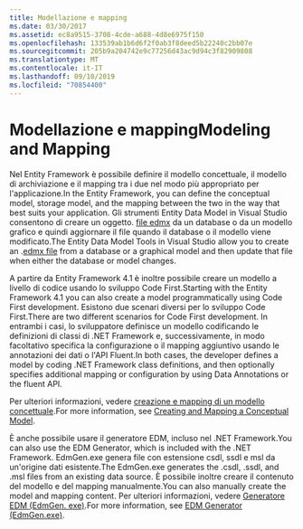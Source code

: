 ```yaml
---
title: Modellazione e mapping
ms.date: 03/30/2017
ms.assetid: ec8a9515-3708-4cde-a688-4d8e6975f150
ms.openlocfilehash: 133539ab1b6d6f2f0ab3f8deed5b22240c2bb07e
ms.sourcegitcommit: 205b9a204742e9c77256d43ac9d94c3f82909808
ms.translationtype: MT
ms.contentlocale: it-IT
ms.lasthandoff: 09/10/2019
ms.locfileid: "70854400"
---
```

# <a name="modeling-and-mapping"></a><span data-ttu-id="5573f-102">Modellazione e mapping</span><span class="sxs-lookup"><span data-stu-id="5573f-102">Modeling and Mapping</span></span>
<span data-ttu-id="5573f-103">Nel Entity Framework è possibile definire il modello concettuale, il modello di archiviazione e il mapping tra i due nel modo più appropriato per l'applicazione.</span><span class="sxs-lookup"><span data-stu-id="5573f-103">In the Entity Framework, you can define the conceptual model, storage model, and the mapping between the two in the way that best suits your application.</span></span> <span data-ttu-id="5573f-104">Gli strumenti Entity Data Model in Visual Studio consentono di creare un oggetto. [file edmx](https://docs.microsoft.com/previous-versions/dotnet/netframework-4.0/cc982042(v=vs.100)) da un database o da un modello grafico e quindi aggiornare il file quando il database o il modello viene modificato.</span><span class="sxs-lookup"><span data-stu-id="5573f-104">The Entity Data Model Tools in Visual Studio allow you to create an .[edmx file](https://docs.microsoft.com/previous-versions/dotnet/netframework-4.0/cc982042(v=vs.100)) from a database or a graphical model and then update that file when either the database or model changes.</span></span>  
  
 <span data-ttu-id="5573f-105">A partire da Entity Framework 4.1 è inoltre possibile creare un modello a livello di codice usando lo sviluppo Code First.</span><span class="sxs-lookup"><span data-stu-id="5573f-105">Starting with the Entity Framework 4.1 you can also create a model programmatically using Code First development.</span></span> <span data-ttu-id="5573f-106">Esistono due scenari diversi per lo sviluppo Code First.</span><span class="sxs-lookup"><span data-stu-id="5573f-106">There are two different scenarios for Code First development.</span></span> <span data-ttu-id="5573f-107">In entrambi i casi, lo sviluppatore definisce un modello codificando le definizioni di classi di .NET Framework e, successivamente, in modo facoltativo specifica la configurazione o il mapping aggiuntivo usando le annotazioni dei dati o l'API Fluent.</span><span class="sxs-lookup"><span data-stu-id="5573f-107">In both cases, the developer defines a model by coding .NET Framework class definitions, and then optionally specifies additional mapping or configuration by using Data Annotations or the fluent API.</span></span>  
  
 <span data-ttu-id="5573f-108">Per ulteriori informazioni, vedere [creazione e mapping di un modello concettuale](https://go.microsoft.com/fwlink/?LinkId=235016).</span><span class="sxs-lookup"><span data-stu-id="5573f-108">For more information, see [Creating and Mapping a Conceptual Model](https://go.microsoft.com/fwlink/?LinkId=235016).</span></span>  
  
 <span data-ttu-id="5573f-109">È anche possibile usare il generatore EDM, incluso nel .NET Framework.</span><span class="sxs-lookup"><span data-stu-id="5573f-109">You can also use the EDM Generator, which is included with the .NET Framework.</span></span> <span data-ttu-id="5573f-110">EdmGen.exe genera file con estensione csdl, ssdl e msl da un'origine dati esistente.</span><span class="sxs-lookup"><span data-stu-id="5573f-110">The EdmGen.exe generates the .csdl, .ssdl, and .msl files from an existing data source.</span></span> <span data-ttu-id="5573f-111">È possibile inoltre creare il contenuto del modello e del mapping manualmente.</span><span class="sxs-lookup"><span data-stu-id="5573f-111">You can also manually create the model and mapping content.</span></span> <span data-ttu-id="5573f-112">Per ulteriori informazioni, vedere [Generatore EDM (EdmGen. exe)](edm-generator-edmgen-exe.md).</span><span class="sxs-lookup"><span data-stu-id="5573f-112">For more information, see [EDM Generator (EdmGen.exe)](edm-generator-edmgen-exe.md).</span></span>
